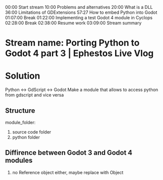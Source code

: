 00:00 Start stream
10:00 Problems and alternatives
20:00 What is a DLL
36:00 Limitations of GDExtensions
57:27 How to embed Python into Godot
01:07:00 Break
01:22:00 Implementing a test Godot 4 module in Cyclops
02:28:00 Break
02:38:00 Resume work
03:09:00 Stream summary

# Stream name: Porting Python to Godot 4  part 3 | Ephestos Live Vlog
# Solution

Python <-> GdScript <-> Godot
Make a module that allows to access python from gdscript and vice versa

## Structure 

module_folder:
1. source code folder
2. python folder

## Diffirence between Godot 3 and Godot 4 modules

1. no Reference object either, maybe replace with Object

